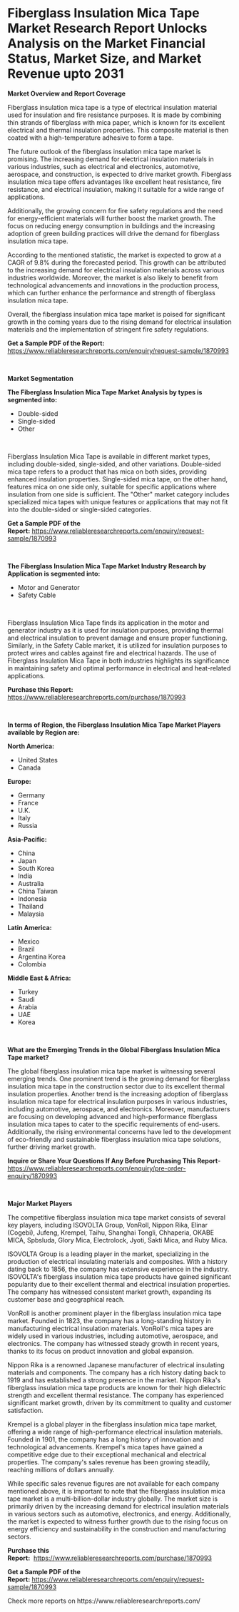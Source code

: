 <p><h1>Fiberglass Insulation Mica Tape Market Research Report Unlocks Analysis on the Market Financial Status, Market Size, and Market Revenue upto 2031</h1></p><p><strong>Market Overview and Report Coverage</strong></p>
<p><p>Fiberglass insulation mica tape is a type of electrical insulation material used for insulation and fire resistance purposes. It is made by combining thin strands of fiberglass with mica paper, which is known for its excellent electrical and thermal insulation properties. This composite material is then coated with a high-temperature adhesive to form a tape.</p><p>The future outlook of the fiberglass insulation mica tape market is promising. The increasing demand for electrical insulation materials in various industries, such as electrical and electronics, automotive, aerospace, and construction, is expected to drive market growth. Fiberglass insulation mica tape offers advantages like excellent heat resistance, fire resistance, and electrical insulation, making it suitable for a wide range of applications.</p><p>Additionally, the growing concern for fire safety regulations and the need for energy-efficient materials will further boost the market growth. The focus on reducing energy consumption in buildings and the increasing adoption of green building practices will drive the demand for fiberglass insulation mica tape.</p><p>According to the mentioned statistic, the market is expected to grow at a CAGR of 9.8% during the forecasted period. This growth can be attributed to the increasing demand for electrical insulation materials across various industries worldwide. Moreover, the market is also likely to benefit from technological advancements and innovations in the production process, which can further enhance the performance and strength of fiberglass insulation mica tape.</p><p>Overall, the fiberglass insulation mica tape market is poised for significant growth in the coming years due to the rising demand for electrical insulation materials and the implementation of stringent fire safety regulations.</p></p>
<p><strong>Get a Sample PDF of the Report:</strong> <a href="https://www.reliableresearchreports.com/enquiry/request-sample/1870993">https://www.reliableresearchreports.com/enquiry/request-sample/1870993</a></p>
<p>&nbsp;</p>
<p><strong>Market Segmentation</strong></p>
<p><strong>The Fiberglass Insulation Mica Tape Market Analysis by types is segmented into:</strong></p>
<p><ul><li>Double-sided</li><li>Single-sided</li><li>Other</li></ul></p>
<p>&nbsp;</p>
<p><p>Fiberglass Insulation Mica Tape is available in different market types, including double-sided, single-sided, and other variations. Double-sided mica tape refers to a product that has mica on both sides, providing enhanced insulation properties. Single-sided mica tape, on the other hand, features mica on one side only, suitable for specific applications where insulation from one side is sufficient. The "Other" market category includes specialized mica tapes with unique features or applications that may not fit into the double-sided or single-sided categories.</p></p>
<p><strong>Get a Sample PDF of the Report:</strong>&nbsp;<a href="https://www.reliableresearchreports.com/enquiry/request-sample/1870993">https://www.reliableresearchreports.com/enquiry/request-sample/1870993</a></p>
<p>&nbsp;</p>
<p><strong>The Fiberglass Insulation Mica Tape Market Industry Research by Application is segmented into:</strong></p>
<p><ul><li>Motor and Generator</li><li>Safety Cable</li></ul></p>
<p>&nbsp;</p>
<p><p>Fiberglass Insulation Mica Tape finds its application in the motor and generator industry as it is used for insulation purposes, providing thermal and electrical insulation to prevent damage and ensure proper functioning. Similarly, in the Safety Cable market, it is utilized for insulation purposes to protect wires and cables against fire and electrical hazards. The use of Fiberglass Insulation Mica Tape in both industries highlights its significance in maintaining safety and optimal performance in electrical and heat-related applications.</p></p>
<p><strong>Purchase this Report:</strong>&nbsp; <a href="https://www.reliableresearchreports.com/purchase/1870993">https://www.reliableresearchreports.com/purchase/1870993</a></p>
<p>&nbsp;</p>
<p><strong>In terms of Region, the Fiberglass Insulation Mica Tape Market Players available by Region are:</strong></p>
<p>
    <p> <strong> North America: </strong>
        <ul>
            <li>United States</li>
            <li>Canada</li>
        </ul>
        </p> 
    <p> <strong> Europe: </strong>
        <ul>
            <li>Germany</li>
            <li>France</li>
            <li>U.K.</li>
            <li>Italy</li>
            <li>Russia</li>
        </ul>
        </p> 
    <p> <strong> Asia-Pacific: </strong>
        <ul>
            <li>China</li>
            <li>Japan</li>
            <li>South Korea</li>
            <li>India</li>
            <li>Australia</li>
            <li>China Taiwan</li>
            <li>Indonesia</li>
            <li>Thailand</li>
            <li>Malaysia</li>
        </ul>
        </p> 
    <p> <strong> Latin America: </strong>
        <ul>
            <li>Mexico</li>
            <li>Brazil</li>
            <li>Argentina Korea</li>
            <li>Colombia</li>
        </ul>
        </p> 
    <p> <strong> Middle East & Africa: </strong>
        <ul>
            <li>Turkey</li>
            <li>Saudi</li>
            <li>Arabia</li>
            <li>UAE</li>
            <li>Korea</li>
        </ul>
    </p>
    </p>
<p>&nbsp;</p>
<p><strong>What are the Emerging Trends in the Global Fiberglass Insulation Mica Tape market?</strong></p>
<p><p>The global fiberglass insulation mica tape market is witnessing several emerging trends. One prominent trend is the growing demand for fiberglass insulation mica tape in the construction sector due to its excellent thermal insulation properties. Another trend is the increasing adoption of fiberglass insulation mica tape for electrical insulation purposes in various industries, including automotive, aerospace, and electronics. Moreover, manufacturers are focusing on developing advanced and high-performance fiberglass insulation mica tapes to cater to the specific requirements of end-users. Additionally, the rising environmental concerns have led to the development of eco-friendly and sustainable fiberglass insulation mica tape solutions, further driving market growth.</p></p>
<p><strong>Inquire or Share Your Questions If Any Before Purchasing This Report</strong>- <a href="https://www.reliableresearchreports.com/enquiry/pre-order-enquiry/1870993">https://www.reliableresearchreports.com/enquiry/pre-order-enquiry/1870993</a></p>
<p>&nbsp;</p>
<p><strong>Major Market Players</strong></p>
<p><p>The competitive fiberglass insulation mica tape market consists of several key players, including ISOVOLTA Group, VonRoll, Nippon Rika, Elinar (Cogebi), Jufeng, Krempel, Taihu, Shanghai Tongli, Chhaperia, OKABE MICA, Spbsluda, Glory Mica, Electrolock, Jyoti, Sakti Mica, and Ruby Mica. </p><p>ISOVOLTA Group is a leading player in the market, specializing in the production of electrical insulating materials and composites. With a history dating back to 1856, the company has extensive experience in the industry. ISOVOLTA's fiberglass insulation mica tape products have gained significant popularity due to their excellent thermal and electrical insulation properties. The company has witnessed consistent market growth, expanding its customer base and geographical reach.</p><p>VonRoll is another prominent player in the fiberglass insulation mica tape market. Founded in 1823, the company has a long-standing history in manufacturing electrical insulation materials. VonRoll's mica tapes are widely used in various industries, including automotive, aerospace, and electronics. The company has witnessed steady growth in recent years, thanks to its focus on product innovation and global expansion.</p><p>Nippon Rika is a renowned Japanese manufacturer of electrical insulating materials and components. The company has a rich history dating back to 1919 and has established a strong presence in the market. Nippon Rika's fiberglass insulation mica tape products are known for their high dielectric strength and excellent thermal resistance. The company has experienced significant market growth, driven by its commitment to quality and customer satisfaction.</p><p>Krempel is a global player in the fiberglass insulation mica tape market, offering a wide range of high-performance electrical insulation materials. Founded in 1901, the company has a long history of innovation and technological advancements. Krempel's mica tapes have gained a competitive edge due to their exceptional mechanical and electrical properties. The company's sales revenue has been growing steadily, reaching millions of dollars annually.</p><p>While specific sales revenue figures are not available for each company mentioned above, it is important to note that the fiberglass insulation mica tape market is a multi-billion-dollar industry globally. The market size is primarily driven by the increasing demand for electrical insulation materials in various sectors such as automotive, electronics, and energy. Additionally, the market is expected to witness further growth due to the rising focus on energy efficiency and sustainability in the construction and manufacturing sectors.</p></p>
<p><strong>Purchase this Report:</strong>&nbsp;&nbsp;<a href="https://www.reliableresearchreports.com/purchase/1870993">https://www.reliableresearchreports.com/purchase/1870993</a></p>
<p></p>
<p><strong>Get a Sample PDF of the Report:</strong>&nbsp;<a href="https://www.reliableresearchreports.com/enquiry/request-sample/1870993">https://www.reliableresearchreports.com/enquiry/request-sample/1870993</a></p>
<p>Check more reports on https://www.reliableresearchreports.com/</p>
